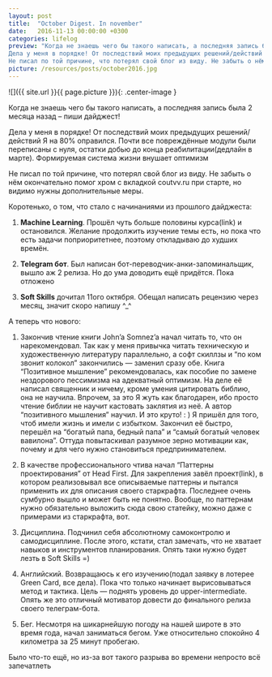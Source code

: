 ```yaml
---
layout: post
title:  "October Digest. In november"
date:   2016-11-13 00:00:00 +0300
categories: lifelog
preview: "Когда не знаешь чего бы такого написать, а последняя запись была 2 месяца назад – пиши дайджест!
Дела у меня в порядке! От последствий моих предыдущих решений/действий Я на 80% оправился. Почти все повреждённые модули были переписаны с нуля, остатки добью до конца реабилитации(дедлайн в марте). Формируемая система жизни внушает оптимизм
Не писал по той причине, что потерял свой блог из виду. Не забыть о нём окончательно помог хром с вкладкой coutvv.ru при старте, но видимо нужны дополнительные меры."
picture: /resources/posts/october2016.jpg
---
```

![]({{ site.url }}{{ page.picture }}){: .center-image }

Когда не знаешь чего бы такого написать, а последняя запись была 2 месяца назад – пиши дайджест!

Дела у меня в порядке! От последствий моих предыдущих решений/действий Я на 80% оправился. Почти все повреждённые модули были переписаны с нуля, остатки добью до конца реабилитации(дедлайн в марте). Формируемая система жизни внушает оптимизм

Не писал по той причине, что потерял свой блог из виду. Не забыть о нём окончательно помог хром с вкладкой coutvv.ru при старте, но видимо нужны дополнительные меры.


Коротенько, о том, что стало с начинаниями из прошлого дайджеста:

1. **Machine Learning**. Прошёл чуть больше половины курса(link) и остановился. Желание продолжить изучение темы есть, но пока что есть задачи поприоритетнее, поэтому откладываю до худших времён.

2. **Telegram бот**. Был написан бот-переводчик-анки-запоминальщик, вышло аж 2 релиза. Но до ума доводить ещё придётся. Пока отложено

3. **Soft Skills** дочитал 11ого октября. Обещал написать рецензию через месяц, значит скоро напишу ^_^

А теперь что нового:

1. Закончив чтение книги John’a Somnez’a начал читать то, что он нарекомендовал. Так как у меня привычка читать техническую и художественную литературу параллельно, а софт скиллзы и “по ком звонит колокол” закончились — заменил сразу обе. Книга “Позитивное мышление” рекомендовалась, как пособие по замене нездорового пессимизма на адекватный оптимизм. На деле её написал священник и ничему, кроме умения цитировать библию, она не научила. Впрочем, за это Я жуть как благодарен, ибо просто чтение библии не научит кастовать заклятия из неё. А автор “позитивного мышления” научил. И это круто! : ) Я пришёл для того, чтоб имели жизнь и имели с избытком. Закончил её быстро, перешёл на “богатый папа, бедный папа” и “самый богатый человек вавилона”. Оттуда повытаскивал разумное зерно мотивации как, почему и для чего нужно становиться предпринимателем.

2. В качестве профессионального чтива начал “Паттерны проектирования” от Head First. Для закрепления завёл проект(link), в котором реализовывал все описываемые паттерны и пытался применить их для описания своего старкрафта. Последнее очень сумбурно вышло и может быть не понятно. Вообще, по паттернам нужно обязательно выложить сюда свою статейку, можно даже с примерами из старкрафта, вот.

3. Дисциплина. Подчинил себя абсолютному самоконтролю и самодисциплине. После этого, кстати, стал замечать, что не хватает навыков и инструментов планирования. Опять таки нужно будет лезть в  Soft Skills =)

4. Английский. Возвращаюсь к его изучению(подал заявку в лотерее Green Card, все дела). Пока что только начинает вырисовываться метод и тактика. Цель — поднять уровень до upper-intermediate. Опять же это отличный мотиватор довести до финального релиза своего телеграм-бота.

5. Бег. Несмотря на шикарнейшую погоду на нашей широте в это время года, начал заниматься бегом. Уже относительно спокойно 4 километра за 25 минут пробегаю.

Было что-то ещё, но из-за вот такого разрыва во времени непросто всё запечатлеть